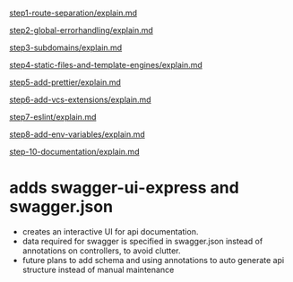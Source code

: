 [step1-route-separation/explain.md](https://github.com/dheeraj-br/random/blob/step1-route-seperation/explain.md)

[step2-global-errorhandling/explain.md](https://github.com/dheeraj-br/random/blob/step2-global-errorhandling/explain.md)

[step3-subdomains/explain.md](https://github.com/dheeraj-br/random/blob/step3-subdomains/explain.md)

[step4-static-files-and-template-engines/explain.md](https://github.com/dheeraj-br/random/blob/step4-static-files-and-template-engines/explain.md)

[step5-add-prettier/explain.md](https://github.com/dheeraj-br/random/blob/step5-add-prettier/explain.md)

[step6-add-vcs-extensions/explain.md](https://github.com/dheeraj-br/random/blob/step6-add-vcs-extentions/explain.md)

[step7-eslint/explain.md](https://github.com/dheeraj-br/random/blob/step7-eslint/explain.md)

[step8-add-env-variables/explain.md](https://github.com/dheeraj-br/random/blob/step8-add-env-variables/explain.md)

[step-10-documentation/explain.md](https://github.com/dheeraj-br/random/blob/step-10-documentation/explain.md)

# adds swagger-ui-express and swagger.json

-   creates an interactive UI for api documentation.
-   data required for swagger is specified in swagger.json instead of annotations on controllers, to avoid clutter.
-   future plans to add schema and using annotations to auto generate api structure instead of manual maintenance
